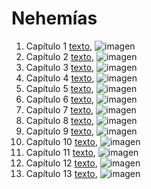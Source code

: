 # Nehemías

1. Capítulo 1 [texto](texto_filtrado/AT/Ne/Ne_1.txt), ![imagen](nube_de_palabras/AT/Ne/Ne_1.png)
2. Capítulo 2 [texto](texto_filtrado/AT/Ne/Ne_2.txt), ![imagen](nube_de_palabras/AT/Ne/Ne_2.png)
3. Capítulo 3 [texto](texto_filtrado/AT/Ne/Ne_3.txt), ![imagen](nube_de_palabras/AT/Ne/Ne_3.png)
4. Capítulo 4 [texto](texto_filtrado/AT/Ne/Ne_4.txt), ![imagen](nube_de_palabras/AT/Ne/Ne_4.png)
5. Capítulo 5 [texto](texto_filtrado/AT/Ne/Ne_5.txt), ![imagen](nube_de_palabras/AT/Ne/Ne_5.png)
6. Capítulo 6 [texto](texto_filtrado/AT/Ne/Ne_6.txt), ![imagen](nube_de_palabras/AT/Ne/Ne_6.png)
7. Capítulo 7 [texto](texto_filtrado/AT/Ne/Ne_7.txt), ![imagen](nube_de_palabras/AT/Ne/Ne_7.png)
8. Capítulo 8 [texto](texto_filtrado/AT/Ne/Ne_8.txt), ![imagen](nube_de_palabras/AT/Ne/Ne_8.png)
9. Capítulo 9 [texto](texto_filtrado/AT/Ne/Ne_9.txt), ![imagen](nube_de_palabras/AT/Ne/Ne_9.png)
10. Capítulo 10 [texto](texto_filtrado/AT/Ne/Ne_10.txt), ![imagen](nube_de_palabras/AT/Ne/Ne_10.png)
11. Capítulo 11 [texto](texto_filtrado/AT/Ne/Ne_11.txt), ![imagen](nube_de_palabras/AT/Ne/Ne_11.png)
12. Capítulo 12 [texto](texto_filtrado/AT/Ne/Ne_12.txt), ![imagen](nube_de_palabras/AT/Ne/Ne_12.png)
13. Capítulo 13 [texto](texto_filtrado/AT/Ne/Ne_13.txt), ![imagen](nube_de_palabras/AT/Ne/Ne_13.png)
